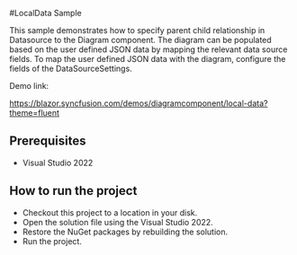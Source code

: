 #LocalData Sample

This sample demonstrates how to specify parent child relationship in Datasource to the Diagram component. The diagram can be populated based on the user defined JSON data by mapping the relevant data source fields. To map the user defined JSON data with the diagram, configure the fields of the DataSourceSettings.

Demo link: 

https://blazor.syncfusion.com/demos/diagramcomponent/local-data?theme=fluent

## Prerequisites

* Visual Studio 2022

## How to run the project

* Checkout this project to a location in your disk.
* Open the solution file using the Visual Studio 2022.
* Restore the NuGet packages by rebuilding the solution.
* Run the project.
